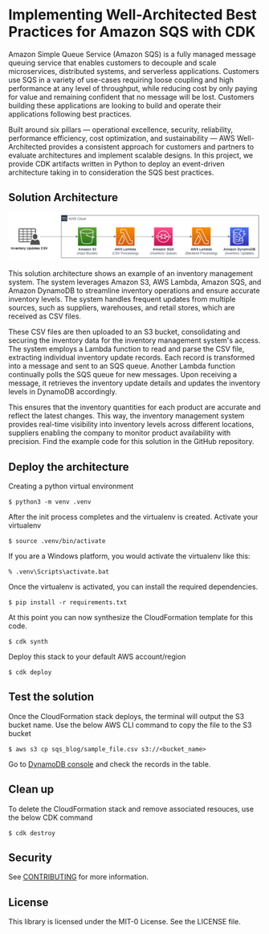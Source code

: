 # Implementing Well-Architected Best Practices for Amazon SQS with CDK

Amazon Simple Queue Service (Amazon SQS) is a fully managed message queuing service that enables customers to decouple and scale microservices, distributed systems, and serverless applications. Customers use SQS in a variety of use-cases requiring loose coupling and high performance at any level of throughput, while reducing cost by only paying for value and remaining confident that no message will be lost. Customers building these applications are looking to build and operate their applications following best practices. 

Built around six pillars — operational excellence, security, reliability, performance efficiency, cost optimization, and sustainability — AWS Well-Architected provides a consistent approach for customers and partners to evaluate architectures and implement scalable designs. In this project, we provide CDK artifacts  written in Python to deploy an event-driven architecture taking in to consideration the SQS best practices.

## Solution Architecture

![Architecture diagram](static/architecture.png)

This solution architecture shows an example of an inventory management system. The system leverages Amazon S3, AWS Lambda, Amazon SQS, and Amazon DynamoDB to streamline inventory operations and ensure accurate inventory levels. The system handles frequent updates from multiple sources, such as suppliers, warehouses, and retail stores, which are received as CSV files. 

These CSV files are then uploaded to an S3 bucket, consolidating and securing the inventory data for the inventory management system's access. The system employs a Lambda function to read and parse the CSV file, extracting individual inventory update records. Each record is transformed into a message and sent to an SQS queue. Another Lambda function continually polls the SQS queue for new messages. Upon receiving a message, it retrieves the inventory update details and updates the inventory levels in DynamoDB accordingly.  

This ensures that the inventory quantities for each product are accurate and reflect the latest changes. This way, the inventory management system provides real-time visibility into inventory levels across different locations, suppliers enabling the company to monitor product availability with precision.  Find the example code for this solution in the GitHub repository.

## Deploy the architecture

Creating a python virtual environment

```
$ python3 -m venv .venv
```

After the init process completes and the virtualenv is created. Activate your virtualenv

```
$ source .venv/bin/activate
```

If you are a Windows platform, you would activate the virtualenv like this:

```
% .venv\Scripts\activate.bat
```

Once the virtualenv is activated, you can install the required dependencies.

```
$ pip install -r requirements.txt
```

At this point you can now synthesize the CloudFormation template for this code.

```
$ cdk synth
```
Deploy this stack to your default AWS account/region

```
$ cdk deploy
```
## Test the solution

Once the CloudFormation stack deploys, the terminal will output the S3 bucket name. Use the below AWS CLI command to copy the file to the S3 bucket

```
$ aws s3 cp sqs_blog/sample_file.csv s3://<bucket_name>
```

Go to [DynamoDB console](https://console.aws.amazon.com/dynamodbv2/home) and check the records in the table.

## Clean up

To delete the CloudFormation stack and remove associated resouces, use the below CDK command

```
$ cdk destroy
```

## Security

See [CONTRIBUTING](CONTRIBUTING.md#security-issue-notifications) for more information.

## License

This library is licensed under the MIT-0 License. See the LICENSE file.
